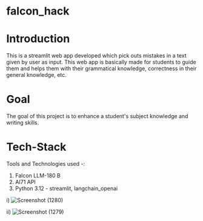 # falcon_hack

# Introduction
This is a streamlit web app developed which pick outs mistakes in a text given by user as input. This web app is basically made for students to guide them and helps them with their grammatical knowledge, correctness in their general knowledge, etc.  

# Goal
The goal of this project is to enhance a student's subject knowledge and writing skills.

# Tech-Stack
Tools and Technologies used -: 

1. Falcon LLM-180 B
2. AI71 API
3. Python 3.12 - streamlit, langchain_openai


i) 
![Screenshot (1280)](https://github.com/user-attachments/assets/a480da5b-3ee8-4fed-9ea9-93aeb78b47b1)


ii)
![Screenshot (1279)](https://github.com/user-attachments/assets/40c7282b-3b6a-4929-a7ac-c198544ba3e6)



